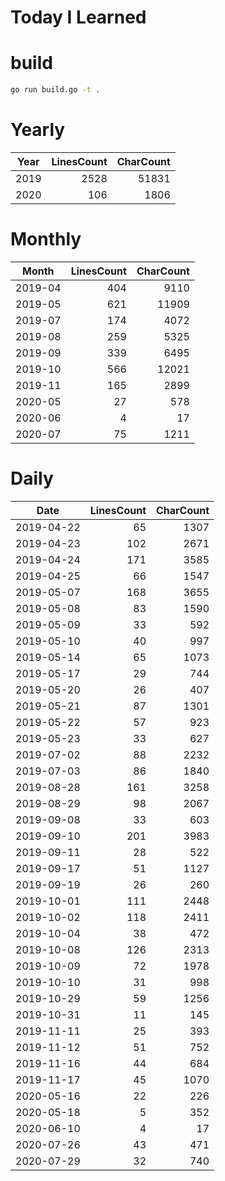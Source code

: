 # Today I Learned

# build

```bash
go run build.go -t .
```

# Yearly
|Year|LinesCount|CharCount|
|:---:|---:|---:|
|2019|2528|51831|
|2020|106|1806|


# Monthly
|Month|LinesCount|CharCount|
|:---:|---:|---:|
|2019-04|404|9110|
|2019-05|621|11909|
|2019-07|174|4072|
|2019-08|259|5325|
|2019-09|339|6495|
|2019-10|566|12021|
|2019-11|165|2899|
|2020-05|27|578|
|2020-06|4|17|
|2020-07|75|1211|


# Daily

|Date|LinesCount|CharCount|
|:---:|---:|---:|
|2019-04-22|65|1307|
|2019-04-23|102|2671|
|2019-04-24|171|3585|
|2019-04-25|66|1547|
|2019-05-07|168|3655|
|2019-05-08|83|1590|
|2019-05-09|33|592|
|2019-05-10|40|997|
|2019-05-14|65|1073|
|2019-05-17|29|744|
|2019-05-20|26|407|
|2019-05-21|87|1301|
|2019-05-22|57|923|
|2019-05-23|33|627|
|2019-07-02|88|2232|
|2019-07-03|86|1840|
|2019-08-28|161|3258|
|2019-08-29|98|2067|
|2019-09-08|33|603|
|2019-09-10|201|3983|
|2019-09-11|28|522|
|2019-09-17|51|1127|
|2019-09-19|26|260|
|2019-10-01|111|2448|
|2019-10-02|118|2411|
|2019-10-04|38|472|
|2019-10-08|126|2313|
|2019-10-09|72|1978|
|2019-10-10|31|998|
|2019-10-29|59|1256|
|2019-10-31|11|145|
|2019-11-11|25|393|
|2019-11-12|51|752|
|2019-11-16|44|684|
|2019-11-17|45|1070|
|2020-05-16|22|226|
|2020-05-18|5|352|
|2020-06-10|4|17|
|2020-07-26|43|471|
|2020-07-29|32|740|

